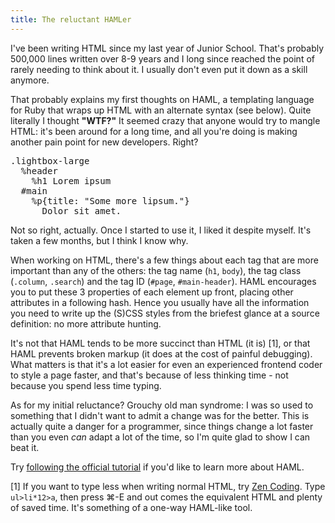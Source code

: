 ```yaml
---
title: The reluctant HAMLer
---
```

I've been writing HTML since my last year of Junior School. That's probably 500,000 lines written over 8-9 years and I long since reached the point of rarely needing to think about it. I usually don't even put it down as a skill anymore.

That probably explains my first thoughts on HAML, a templating language for Ruby that wraps up HTML with an alternate syntax (see below). Quite literally I thought **"WTF?"** It seemed crazy that anyone would try to mangle HTML: it's been around for a long time, and all you're doing is making another pain point for new developers. Right?
<!--more-->

<pre data-lang="haml">.lightbox-large
  %header
    %h1 Lorem ipsum
  #main
    %p{title: "Some more lipsum."}
      Dolor sit amet.</pre>

Not so right, actually. Once I started to use it, I liked it despite myself. It's taken a few months, but I think I know why.

When working on HTML, there's a few things about each tag that are more important than any of the others: the tag name (`h1`, `body`), the tag class (`.column`, `.search`) and the tag ID (`#page`, `#main-header`). HAML encourages you to put these 3 properties of each element up front, placing other attributes in a following hash. Hence you usually have all the information you need to write up the (S)CSS styles from the briefest glance at a source definition: no more attribute hunting.

It's not that HAML tends to be more succinct than HTML (it is) [1], or that HAML prevents broken markup (it does at the cost of painful debugging). What matters is that it's a lot easier for even an experienced frontend coder to style a page faster, and that's because of less thinking time - not because you spend less time typing.

As for my initial reluctance? Grouchy old man syndrome: I was so used to something that I didn't want to admit a change was for the better. This is actually quite a danger for a programmer, since things change a lot faster than you even *can* adapt a lot of the time, so I'm quite glad to show I can beat it.

Try [following the official tutorial](http://haml.info/tutorial.html) if you'd like to learn more about HAML.

[1] If you want to type less when writing normal HTML, try [Zen Coding](http://code.google.com/p/zen-coding/). Type `ul>li*12>a`, then press &#8984;-E and out comes the equivalent HTML and plenty of saved time. It's something of a one-way HAML-like tool.
